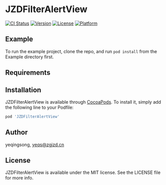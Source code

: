 # JZDFilterAlertView

[![CI Status](https://img.shields.io/travis/yeqingsong/JZDFilterAlertView.svg?style=flat)](https://travis-ci.org/yeqingsong/JZDFilterAlertView)
[![Version](https://img.shields.io/cocoapods/v/JZDFilterAlertView.svg?style=flat)](https://cocoapods.org/pods/JZDFilterAlertView)
[![License](https://img.shields.io/cocoapods/l/JZDFilterAlertView.svg?style=flat)](https://cocoapods.org/pods/JZDFilterAlertView)
[![Platform](https://img.shields.io/cocoapods/p/JZDFilterAlertView.svg?style=flat)](https://cocoapods.org/pods/JZDFilterAlertView)

## Example

To run the example project, clone the repo, and run `pod install` from the Example directory first.

## Requirements

## Installation

JZDFilterAlertView is available through [CocoaPods](https://cocoapods.org). To install
it, simply add the following line to your Podfile:

```ruby
pod 'JZDFilterAlertView'
```

## Author

yeqingsong, yeqs@zgjzd.cn

## License

JZDFilterAlertView is available under the MIT license. See the LICENSE file for more info.
